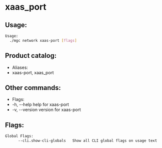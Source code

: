 # xaas_port

## Usage:
```bash
Usage:
  ./mgc network xaas-port [flags]
```

## Product catalog:
- Aliases:
- xaas-port, xaas_port

## Other commands:
- Flags:
- -h, --help      help for xaas-port
- -v, --version   version for xaas-port

## Flags:
```bash
Global Flags:
      --cli.show-cli-globals   Show all CLI global flags on usage text
```

